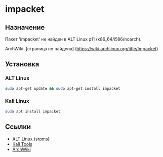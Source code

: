# impacket

## Назначение

Пакет 'impacket' не найден в ALT Linux p11 (x86_64/i586/noarch).

ArchWiki: [страница не найдена] (https://wiki.archlinux.org/title/Impacket)

## Установка

### ALT Linux
```bash
sudo apt-get update && sudo apt-get install impacket
```

### Kali Linux
```bash
sudo apt install impacket
```

## Ссылки

- [ALT Linux (srpms)](https://packages.altlinux.org/ru/p11/srpms/impacket/)
- [Kali Tools](https://www.kali.org/tools/impacket/)
- [ArchWiki](https://wiki.archlinux.org/title/Impacket)
